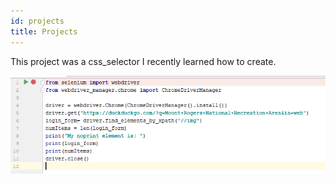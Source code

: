 ```yaml
---
id: projects
title: Projects
---
```


This project was a css_selector I recently learned how to create. 

![My project](./assets/project.PNG)
